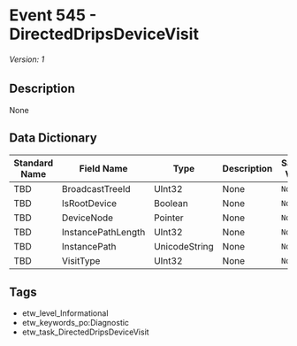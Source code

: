 # Event 545 - DirectedDripsDeviceVisit
###### Version: 1

## Description
None

## Data Dictionary
|Standard Name|Field Name|Type|Description|Sample Value|
|---|---|---|---|---|
|TBD|BroadcastTreeId|UInt32|None|`None`|
|TBD|IsRootDevice|Boolean|None|`None`|
|TBD|DeviceNode|Pointer|None|`None`|
|TBD|InstancePathLength|UInt32|None|`None`|
|TBD|InstancePath|UnicodeString|None|`None`|
|TBD|VisitType|UInt32|None|`None`|

## Tags
* etw_level_Informational
* etw_keywords_po:Diagnostic
* etw_task_DirectedDripsDeviceVisit